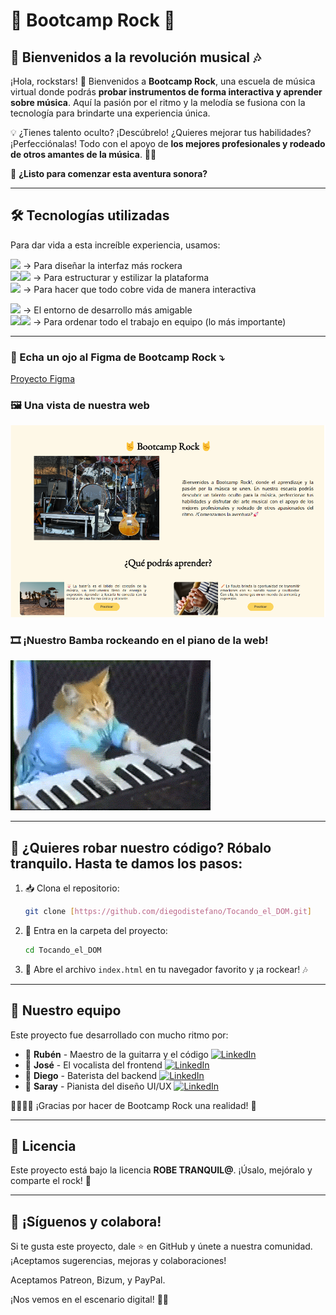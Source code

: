 # 🤟 Bootcamp Rock 🤟  

## 🎸 Bienvenidos a la revolución musical 🎶  

¡Hola, rockstars! 🤘 Bienvenidos a **Bootcamp Rock**, una escuela de música virtual donde podrás **probar instrumentos de forma interactiva y aprender sobre música**. Aquí la pasión por el ritmo y la melodía se fusiona con la tecnología para brindarte una experiencia única. 

💡 ¿Tienes talento oculto? ¡Descúbrelo! ¿Quieres mejorar tus habilidades? ¡Perfecciónalas! Todo con el apoyo de **los mejores profesionales y rodeado de otros amantes de la música**. 🎼✨

🚀 **¿Listo para comenzar esta aventura sonora?** 

---

## 🛠️ Tecnologías utilizadas  


Para dar vida a esta increíble experiencia, usamos:  






<img height="50" src="https://user-images.githubusercontent.com/25181517/189715289-df3ee512-6eca-463f-a0f4-c10d94a06b2f.png"> → Para diseñar la interfaz más rockera </br>
<img height="50" src="https://user-images.githubusercontent.com/25181517/192158954-f88b5814-d510-4564-b285-dff7d6400dad.png"><img height="50" src="https://user-images.githubusercontent.com/25181517/183898674-75a4a1b1-f960-4ea9-abcb-637170a00a75.png"> → Para estructurar y estilizar la plataforma  </br>
<img height="50" src="https://user-images.githubusercontent.com/25181517/117447155-6a868a00-af3d-11eb-9cfe-245df15c9f3f.png"> → Para hacer que todo cobre vida de manera interactiva  </br>

<img height="50" src="https://user-images.githubusercontent.com/25181517/192108891-d86b6220-e232-423a-bf5f-90903e6887c3.png"> → El entorno de desarrollo más amigable </br>
<img height="50" src="https://user-images.githubusercontent.com/25181517/192108372-f71d70ac-7ae6-4c0d-8395-51d8870c2ef0.png"><img height="50" src="https://user-images.githubusercontent.com/25181517/192108374-8da61ba1-99ec-41d7-80b8-fb2f7c0a4948.png">  → Para ordenar todo el trabajo en equipo (lo más importante)  </br>

___
### 👀 Echa un ojo al Figma de Bootcamp Rock ⤵️
[Proyecto Figma](https://www.figma.com/design/L7S4PGTmSc6M8rhxi1Mt04/Bootcamp-Rock?node-id=112-20&t=9BXjY8GYlvG1102e-1)


### 🖼️ Una vista de nuestra web
![Vista previa de Bootcamp Rock](./public/img/BootcampRock.png)  

### 🎞️ ¡Nuestro Bamba rockeando en el piano de la web!

![Bootcamp Rock en acción](./public/img/gif-gatito.gif)  

---

## 🏁 ¿Quieres robar nuestro código? Róbalo tranquilo. Hasta te damos los pasos: 

1. 📥 Clona el repositorio:  
   ```bash
   git clone [https://github.com/diegodistefano/Tocando_el_DOM.git]
2. 📂 Entra en la carpeta del proyecto:  
   ```bash
   cd Tocando_el_DOM
   ```
3. 🚀 Abre el archivo `index.html` en tu navegador favorito y ¡a rockear! 🎶

---

## 👥 Nuestro equipo  

Este proyecto fue desarrollado con mucho ritmo por:  
- 🎸 **Rubén** - Maestro de la guitarra y el código    [![LinkedIn](https://img.shields.io/badge/LinkedIn-Perfil-blue?logo=linkedin)](https://www.linkedin.com/in/rubenortegagonzalez/)
- 🎤 **José** - El vocalista del frontend    [![LinkedIn](https://img.shields.io/badge/LinkedIn-Perfil-blue?logo=linkedin)](https://www.linkedin.com/in/jose-manuel-barreiro-álvarez/)  
- 🥁 **Diego** - Baterista del backend    [![LinkedIn](https://img.shields.io/badge/LinkedIn-Perfil-blue?logo=linkedin)](https://www.linkedin.com/in/diegodistefano/)
- 🎹 **Saray** - Pianista del diseño UI/UX    [![LinkedIn](https://img.shields.io/badge/LinkedIn-Perfil-blue?logo=linkedin)](https://www.linkedin.com/in/saray-miguel-narganes/)  

👨‍💻👩‍💻 ¡Gracias por hacer de Bootcamp Rock una realidad! 🤘

---

## 📜 Licencia  

Este proyecto está bajo la licencia **ROBE TRANQUIL@**. ¡Úsalo, mejóralo y comparte el rock! 🎵  

---

## 📢 ¡Síguenos y colabora!  

Si te gusta este proyecto, dale ⭐ en GitHub y únete a nuestra comunidad. ¡Aceptamos sugerencias, mejoras y colaboraciones!  

Aceptamos Patreon, Bizum, y PayPal.

¡Nos vemos en el escenario digital! 🎤🔥
